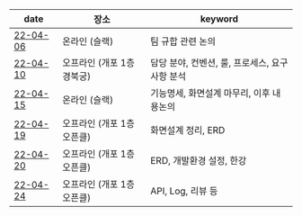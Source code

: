 | date                        | 장소                       | keyword                                        |
| --------------------------- | -------------------------- | ---------------------------------------------- |
| [22-04-06](./2022_04_06.md) | 온라인 (슬랙)              | 팀 규합 관련 논의                              |
| [22-04-10](./2022_04_10.md) | 오프라인 (개포 1층 경북궁) | 담당 분야, 컨벤션, 룰, 프로세스, 요구사항 분석 |
| [22-04-15](./2022_04_15.md) | 온라인 (슬랙)              | 기능명세, 화면설계 마무리, 이후 내용논의       |
| [22-04-19](./2022_04_19.md) | 오프라인 (개포 1층 오픈클) | 화면설계 정리, ERD                             |
| [22-04-20](./2022_04_20.md) | 오프라인 (개포 1층 오픈클) | ERD, 개발환경 설정, 한강                       |
| [22-04-24](./2022_04_24.md) | 오프라인 (개포 1층 오픈클) | API, Log, 리뷰 등                              |
